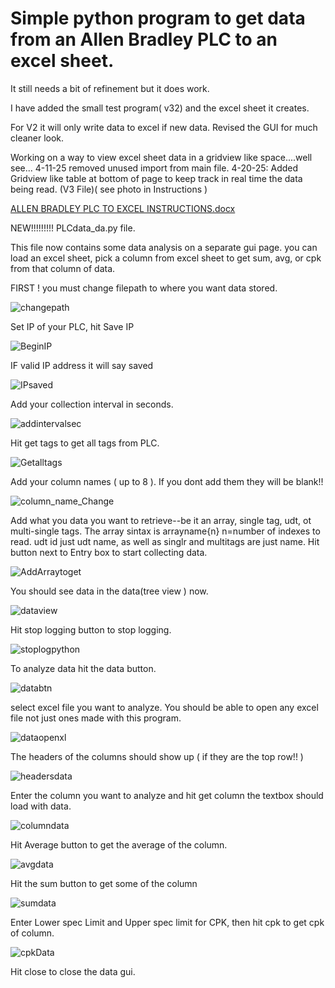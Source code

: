 # Simple python program to get data from an Allen Bradley PLC to an excel sheet.
It still needs a bit of refinement but it does work.

I have added the small test program( v32) and the excel sheet it creates.

For V2 it will only write data to excel if new data.
Revised the GUI for much cleaner look.

Working on a way to view excel sheet data in a gridview like space....well see...
4-11-25 removed unused import from main file.
4-20-25:  Added Gridview like table at bottom of page to keep track in real time the data being read. (V3 File)( see photo in Instructions )

[ALLEN BRADLEY PLC TO EXCEL INSTRUCTIONS.docx](https://github.com/user-attachments/files/19827565/ALLEN.BRADLEY.PLC.TO.EXCEL.INSTRUCTIONS.docx)


NEW!!!!!!!!!
PLCdata_da.py file.

This file now contains some data analysis on a separate gui page. you can load an excel sheet, pick a column from excel sheet to get sum, avg, or cpk from that column of data.


FIRST ! you must change filepath to where you want data stored.


![changepath](https://github.com/user-attachments/assets/eb0901c5-c0b9-4b61-841f-f1b5ef603e09)




Set IP of your PLC, hit Save IP


![BeginIP](https://github.com/user-attachments/assets/0d2db199-a17c-4854-9d1a-d3ed70608554)





IF valid IP address it will say saved


![IPsaved](https://github.com/user-attachments/assets/c4da328f-4373-4462-92c8-95172b036cc7)








Add your collection interval in seconds.


![addintervalsec](https://github.com/user-attachments/assets/e48c3ce1-87cc-4d30-83ce-93706e418e37)










Hit get tags to get all tags from PLC.


![Getalltags](https://github.com/user-attachments/assets/02e6096b-a25d-495d-9ae5-0d5f5c028c73)











Add your column names ( up to 8 ).  If you dont add them they will be blank!!


![column_name_Change](https://github.com/user-attachments/assets/be0a9ab9-71d8-465f-b947-534b4d00feb6)











Add what you data you want to retrieve--be it an array, single tag, udt, ot multi-single tags.
The array sintax is arrayname{n} n=number of indexes to read.  udt id just udt name, as well as singlr
and multitags are just name.  Hit button next to Entry box to start collecting data.


![AddArraytoget](https://github.com/user-attachments/assets/16a0a79f-a4be-4939-8a95-d3860080e2ff)









You should see data in the data(tree view ) now.


![dataview](https://github.com/user-attachments/assets/c3a73e01-dbfd-4905-82e1-3d132d0d0104)










Hit stop logging button to stop logging.


![stoplogpython](https://github.com/user-attachments/assets/74835f5c-ffa8-4590-b286-6abf5a497976)












To analyze data hit the data button.


![databtn](https://github.com/user-attachments/assets/14495334-c729-481d-84de-d41d2727a803)










select excel file you want to analyze. You should be able to open any excel file not just ones made with this program.


![dataopenxl](https://github.com/user-attachments/assets/64e2bb0d-17b5-46f5-9f01-e4e7cb3bae18)











The headers of the columns should show up ( if they are the top row!! )


![headersdata](https://github.com/user-attachments/assets/901c7dd8-096d-4fe2-9bc2-783985102872)










Enter the column you want to analyze and hit get column the textbox should load with data.


![columndata](https://github.com/user-attachments/assets/5b7f17dd-7bfb-4050-8308-96ebc4ce72a4)










Hit Average button to get the average of the column.


![avgdata](https://github.com/user-attachments/assets/5fe1cc48-d017-4715-b1cf-3e4440f16a70)









Hit the sum button to get some of the column


![sumdata](https://github.com/user-attachments/assets/62a90735-26f8-4f53-9f66-a47980244e90)










Enter Lower spec Limit and Upper spec limit for CPK, then hit cpk to get cpk of column.


![cpkData](https://github.com/user-attachments/assets/20611650-cdfd-4608-94a8-d1a2a1e9019e)


Hit close to close the data gui.
